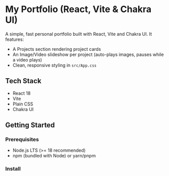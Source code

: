 # My Portfolio (React, Vite & Chakra UI)

A simple, fast personal portfolio built with React, Vite and Chakra UI. It features:
- A Projects section rendering project cards
- An Image/Video slideshow per project (auto-plays images, pauses while a video plays)
- Clean, responsive styling in `src/App.css`

## Tech Stack
- React 18
- Vite
- Plain CSS
- Chakra UI

## Getting Started

### Prerequisites
- Node.js LTS (>= 18 recommended)
- npm (bundled with Node) or yarn/pnpm

### Install
